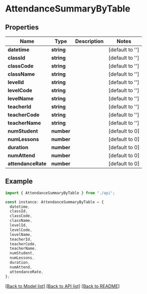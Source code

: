 # AttendanceSummaryByTable

## Properties

| Name               | Type       | Description | Notes           |
| ------------------ | ---------- | ----------- | --------------- |
| **datetime**       | **string** |             | [default to ''] |
| **classId**        | **string** |             | [default to ''] |
| **classCode**      | **string** |             | [default to ''] |
| **className**      | **string** |             | [default to ''] |
| **levelId**        | **string** |             | [default to ''] |
| **levelCode**      | **string** |             | [default to ''] |
| **levelName**      | **string** |             | [default to ''] |
| **teacherId**      | **string** |             | [default to ''] |
| **teacherCode**    | **string** |             | [default to ''] |
| **teacherName**    | **string** |             | [default to ''] |
| **numStudent**     | **number** |             | [default to 0]  |
| **numLessons**     | **number** |             | [default to 0]  |
| **duration**       | **number** |             | [default to 0]  |
| **numAttend**      | **number** |             | [default to 0]  |
| **attendanceRate** | **number** |             | [default to 0]  |

## Example

```typescript
import { AttendanceSummaryByTable } from "./api";

const instance: AttendanceSummaryByTable = {
  datetime,
  classId,
  classCode,
  className,
  levelId,
  levelCode,
  levelName,
  teacherId,
  teacherCode,
  teacherName,
  numStudent,
  numLessons,
  duration,
  numAttend,
  attendanceRate,
};
```

[[Back to Model list]](../README.md#documentation-for-models) [[Back to API list]](../README.md#documentation-for-api-endpoints) [[Back to README]](../README.md)
